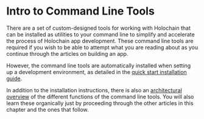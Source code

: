 # Intro to Command Line Tools

There are a set of custom-designed tools for working with Holochain that can be installed as utilities to your command line to simplify and accelerate the process of Holochain app development. These command line tools are required if you wish to be able to attempt what you are reading about as you continue through the articles on building an app.

However, the command line tools are automatically installed when setting up a development environment, as detailed in the [quick start installation guide](https://redux.developer.holochain.org/start.html).

In addition to the installation instructions, there is also an [architectural overview](https://github.com/holochain/holochain-rust/blob/develop/doc/architecture/README.md) of the different functions of the command line tools. You will also learn these organically just by proceeding through the other articles in this chapter and the ones that follow.

